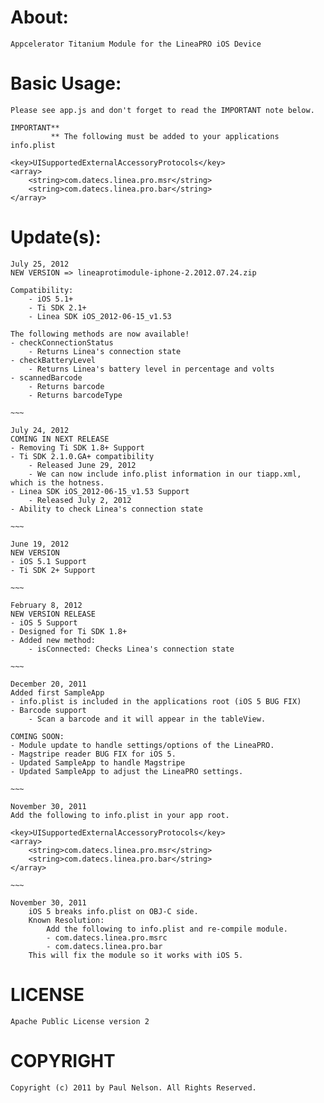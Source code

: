 About:
===
	Appcelerator Titanium Module for the LineaPRO iOS Device

Basic Usage:
===
	Please see app.js and don't forget to read the IMPORTANT note below.
	
	IMPORTANT**
			 ** The following must be added to your applications info.plist
	
	<key>UISupportedExternalAccessoryProtocols</key>
	<array>
	    <string>com.datecs.linea.pro.msr</string>
	    <string>com.datecs.linea.pro.bar</string>
	</array>

Update(s):
===
	July 25, 2012
	NEW VERSION => lineaprotimodule-iphone-2.2012.07.24.zip
	
	Compatibility:
		- iOS 5.1+
		- Ti SDK 2.1+
		- Linea SDK iOS_2012-06-15_v1.53
	
	The following methods are now available!
	- checkConnectionStatus
		- Returns Linea's connection state
	- checkBatteryLevel
		- Returns Linea's battery level in percentage and volts
	- scannedBarcode
		- Returns barcode
		- Returns barcodeType

	~~~

	July 24, 2012
	COMING IN NEXT RELEASE
	- Removing Ti SDK 1.8+ Support
	- Ti SDK 2.1.0.GA+ compatibility
		- Released June 29, 2012
		- We can now include info.plist information in our tiapp.xml, which is the hotness.
	- Linea SDK iOS_2012-06-15_v1.53 Support
		- Released July 2, 2012
	- Ability to check Linea's connection state

	~~~

	June 19, 2012
	NEW VERSION
	- iOS 5.1 Support
 	- Ti SDK 2+ Support
	
	~~~
	
	February 8, 2012
	NEW VERSION RELEASE
	- iOS 5 Support
	- Designed for Ti SDK 1.8+
	- Added new method:
		- isConnected: Checks Linea's connection state
	
	~~~

	December 20, 2011
	Added first SampleApp
	- info.plist is included in the applications root (iOS 5 BUG FIX)
	- Barcode support
		- Scan a barcode and it will appear in the tableView.
		
	COMING SOON:
	- Module update to handle settings/options of the LineaPRO.
	- Magstripe reader BUG FIX for iOS 5.
	- Updated SampleApp to handle Magstripe
	- Updated SampleApp to adjust the LineaPRO settings.
	
	~~~
	
	November 30, 2011
	Add the following to info.plist in your app root.
	
	<key>UISupportedExternalAccessoryProtocols</key>
	<array>
		<string>com.datecs.linea.pro.msr</string>
		<string>com.datecs.linea.pro.bar</string>
	</array>
	
	~~~
	
	November 30, 2011
		iOS 5 breaks info.plist on OBJ-C side.
		Known Resolution: 
			Add the following to info.plist and re-compile module.
			- com.datecs.linea.pro.msrc
			- com.datecs.linea.pro.bar
		This will fix the module so it works with iOS 5.


LICENSE
=======
	Apache Public License version 2


COPYRIGHT
=========
	Copyright (c) 2011 by Paul Nelson. All Rights Reserved.